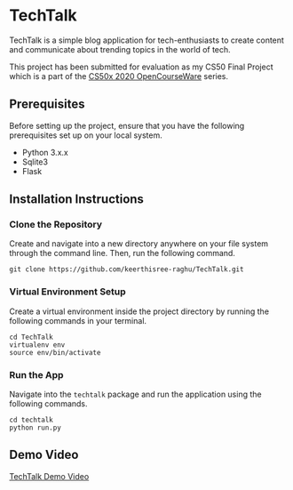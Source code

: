 # TechTalk

TechTalk is a simple blog application for tech-enthusiasts to create content and communicate about trending topics in the world of tech.

This project has been submitted for evaluation as my CS50 Final Project which is a part of the [CS50x 2020 OpenCourseWare](https://cs50.harvard.edu/x/2020/) series.

## Prerequisites

Before setting up the project, ensure that you have the following prerequisites set up on your local system.

* Python 3.x.x
* Sqlite3
* Flask

## Installation Instructions

### Clone the Repository

Create and navigate into a new directory anywhere on your file system through the command line. Then, run the following command.
```shell
git clone https://github.com/keerthisree-raghu/TechTalk.git
```
### Virtual Environment Setup

Create a virtual environment inside the project directory by running the following commands in your terminal.

```shell
cd TechTalk
virtualenv env
source env/bin/activate
```

### Run the App

Navigate into the `techtalk` package and run the application using the following commands.

```shell
cd techtalk
python run.py
```

## Demo Video

[TechTalk Demo Video](https://youtu.be/fJCi4hs6RaY)
